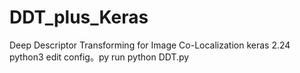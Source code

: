 # DDT_plus_Keras
Deep Descriptor Transforming for Image Co-Localization 
keras 2.24
python3
edit config。py
run python DDT.py
